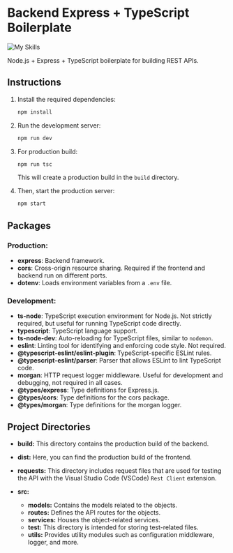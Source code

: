 # Backend Express + TypeScript Boilerplate

![My Skills](https://skillicons.dev/icons?i=nodejs,express,typescript)

Node.js + Express + TypeScript boilerplate for building REST APIs.

## Instructions

1. Install the required dependencies:

   ```bash
   npm install
   ```

2. Run the development server:

   ```bash
   npm run dev
   ```

3. For production build:

   ```bash
   npm run tsc
   ```

   This will create a production build in the `build` directory.

4. Then, start the production server:
   ```bash
   npm start
   ```

## Packages

### Production:

- **express**: Backend framework.
- **cors**: Cross-origin resource sharing. Required if the frontend and backend run on different ports.
- **dotenv**: Loads environment variables from a `.env` file.

### Development:

- **ts-node**: TypeScript execution environment for Node.js. Not strictly required, but useful for running TypeScript code directly.
- **typescript**: TypeScript language support.
- **ts-node-dev**: Auto-reloading for TypeScript files, similar to `nodemon`.
- **eslint**: Linting tool for identifying and enforcing code style. Not required.
- **@typescript-eslint/eslint-plugin**: TypeScript-specific ESLint rules.
- **@typescript-eslint/parser**: Parser that allows ESLint to lint TypeScript code.
- **morgan**: HTTP request logger middleware. Useful for development and debugging, not required in all cases.
- **@types/express**: Type definitions for Express.js.
- **@types/cors**: Type definitions for the cors package.
- **@types/morgan**: Type definitions for the morgan logger.

## Project Directories

- **build:** This directory contains the production build of the backend.
- **dist:** Here, you can find the production build of the frontend.
- **requests:** This directory includes request files that are used for testing the API with the Visual Studio Code (VSCode) `Rest Client` extension.

- **src:**
  - **models:** Contains the models related to the objects.
  - **routes:** Defines the API routes for the objects.
  - **services:** Houses the object-related services.
  - **test:** This directory is intended for storing test-related files.
  - **utils:** Provides utility modules such as configuration middleware, logger, and more.
